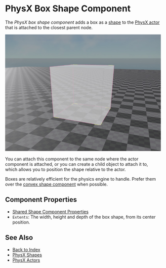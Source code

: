 # PhysX Box Shape Component

The *PhysX box shape component* adds a box as a [shape](physx-shapes.md) to the [PhysX actor](../actors/physx-actors.md) that is attached to the closest parent node.

![Box Shape](media/box-shape.jpg)

You can attach this component to the same node where the actor component is attached, or you can create a child object to attach it to, which allows you to position the shape relative to the actor.

Boxes are relatively efficient for the physics engine to handle. Prefer them over the [convex shape component](physx-convex-shape-component.md) when possible.

## Component Properties

* [Shared Shape Component Properties](physx-shapes.md#shared-shape-component-properties)
* `Extents`: The width, height and depth of the box shape, from its center position.

## See Also

* [Back to Index](../../index.md)
* [PhysX Shapes](physx-shapes.md)
* [PhysX Actors](../actors/physx-actors.md)
